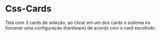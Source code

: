 # Css-Cards

Tela com 3 cards de seleção, ao clicar em um dos cards o sistema ira forcener uma configuração (hardware) de acordo com o card escolhido.
